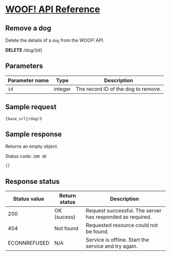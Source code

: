 # [WOOF! API Reference](overview.md)
## Remove a dog 
Delete the details of a `dog` from the WOOF! API.

**DELETE** /dog/{id}

## Parameters
|Parameter name   |Type   |Description   |   
|---|---|---|
| `id`  |integer   | The record ID of the dog to remove. |  

## Sample request
```
{base_url}/dog/3
```

## Sample response
Returns an empty object.

Status code: `200 OK`

```json
{}
```
## Response status
|Status value   |Return status  |Description   |   
|---|---|---|
| 200  |OK (sucess)  | Request successful. The server has responded as required.  |  
|404|Not found|Requested resource could not be found.|
|ECONNREFUSED|N/A|Service is offline. Start the service and try again.|
